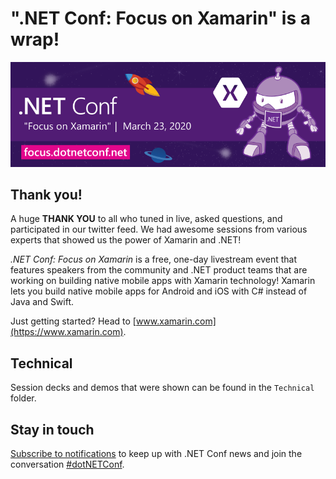 # ".NET Conf: Focus on Xamarin" is a wrap!
[![](Creative/dotNETConf_800x266_email_eventInfo.png)](https://focus.dotnetconf.net)

## Thank you!

A huge **THANK YOU** to all who tuned in live, asked questions, and participated in our twitter feed. We had awesome sessions from various experts that showed us the power of Xamarin and .NET! 

*.NET Conf: Focus on Xamarin* is a free, one-day livestream event that features speakers from the community and .NET product teams that are working on building native mobile apps with Xamarin technology! Xamarin lets you build native mobile apps for Android and iOS with C# instead of Java and Swift.

Just getting started? Head to [www.xamarin.com](https://www.xamarin.com).

## Technical
Session decks and demos that were shown can be found in the `Technical` folder. 

## Stay in touch
[Subscribe to notifications](http://eepurl.com/gvEhgX) to keep up with .NET Conf news and join the conversation [#dotNETConf](https://twitter.com/search?q=%23dotnetconf).
